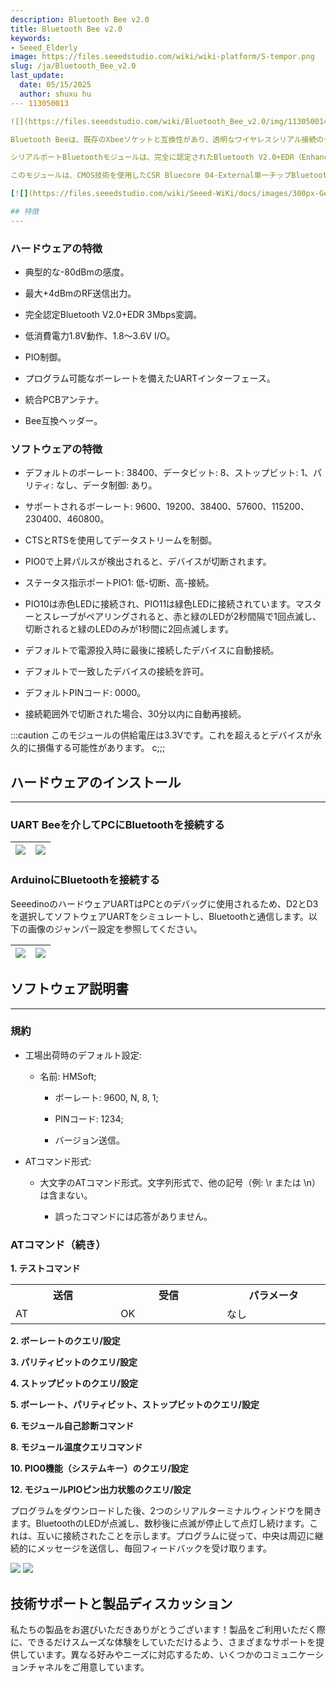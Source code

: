 ```yaml
---
description: Bluetooth Bee v2.0
title: Bluetooth Bee v2.0
keywords:
- Seeed_Elderly
image: https://files.seeedstudio.com/wiki/wiki-platform/S-tempor.png
slug: /ja/Bluetooth_Bee_v2.0
last_update:
  date: 05/15/2025
  author: shuxu hu
--- 113050013

![](https://files.seeedstudio.com/wiki/Bluetooth_Bee_v2.0/img/113050014%201_02.jpg)

Bluetooth Beeは、既存のXbeeソケットと互換性があり、透明なワイヤレスシリアル接続のセットアップを目的とした、使いやすいBluetooth SPPモジュールです。

シリアルポートBluetoothモジュールは、完全に認定されたBluetooth V2.0+EDR（Enhanced Data Rate）3Mbps変調を備え、完全な2.4GHz無線トランシーバーとベースバンドを提供します。

このモジュールは、CMOS技術を使用したCSR Bluecore 04-External単一チップBluetoothシステムを採用しており、AFH（Adaptive Frequency Hopping Feature）を備えています。また、フットプリントが最小で、わずか12.7mm x 27mmという小型設計です。これにより、全体的な設計/開発サイクルを簡素化できることを期待しています。

[![](https://files.seeedstudio.com/wiki/Seeed-WiKi/docs/images/300px-Get_One_Now_Banner-ragular.png)](https://www.seeedstudio.com/Bluetooth-Bee-v2.0-p-2373.html)

## 特徴
---
```



### ハードウェアの特徴

* 典型的な-80dBmの感度。

* 最大+4dBmのRF送信出力。

* 完全認定Bluetooth V2.0+EDR 3Mbps変調。

* 低消費電力1.8V動作、1.8〜3.6V I/O。

* PIO制御。

* プログラム可能なボーレートを備えたUARTインターフェース。

* 統合PCBアンテナ。

* Bee互換ヘッダー。

### ソフトウェアの特徴

* デフォルトのボーレート: 38400、データビット: 8、ストップビット: 1、パリティ: なし、データ制御: あり。

* サポートされるボーレート: 9600、19200、38400、57600、115200、230400、460800。

* CTSとRTSを使用してデータストリームを制御。

* PIO0で上昇パルスが検出されると、デバイスが切断されます。

* ステータス指示ポートPIO1: 低-切断、高-接続。

* PIO10は赤色LEDに接続され、PIO11は緑色LEDに接続されています。マスターとスレーブがペアリングされると、赤と緑のLEDが2秒間隔で1回点滅し、切断されると緑のLEDのみが1秒間に2回点滅します。

* デフォルトで電源投入時に最後に接続したデバイスに自動接続。

* デフォルトで一致したデバイスの接続を許可。

* デフォルトPINコード: 0000。

* 接続範囲外で切断された場合、30分以内に自動再接続。

:::caution
    このモジュールの供給電圧は3.3Vです。これを超えるとデバイスが永久的に損傷する可能性があります。
c;;;
## ハードウェアのインストール
---
### UART Beeを介してPCにBluetoothを接続する

<!-- Bluetoothは標準のXBeeソケットを提供します。ここでは、[UartSBee V5](/ja/UartSBee_v5)を使用してBluetoothとPCを接続し、スライダーで供給電圧を3.3Vに設定してください。 -->

|![](https://files.seeedstudio.com/wiki/Bluetooth_Bee_v2.0/img/Bluetooth_Bee_v2.0_ConnectToPC.jpg)|![](https://files.seeedstudio.com/wiki/Bluetooth_Bee_v2.0/img/Bluetooth_Bee_v2.0_ConnectToPCSet.jpg)
|---|---|
### ArduinoにBluetoothを接続する

<!-- ここでは、[XBee Shield](/ja/XBee_Shield_V2.0)をBluetoothと[Seeeduino Lotus](/ja/Seeeduino_Lotus)の間のブリッジとして使用します。 -->

SeeedinoのハードウェアUARTはPCとのデバッグに使用されるため、D2とD3を選択してソフトウェアUARTをシミュレートし、Bluetoothと通信します。以下の画像のジャンパー設定を参照してください。

|![](https://files.seeedstudio.com/wiki/Bluetooth_Bee_v2.0/img/Bluetooth_Bee_v2.0_ConnectToArduino.jpg)|![](https://files.seeedstudio.com/wiki/Bluetooth_Bee_v2.0/img/Bluetooth_Bee_v2.0_ConnectToArduinoSet.jpg)
|---|---|

## ソフトウェア説明書
---
### 規約

* 工場出荷時のデフォルト設定:

    * 名前: HMSoft;

        * ボーレート: 9600, N, 8, 1;

        * PINコード: 1234;

        * バージョン送信。

* ATコマンド形式:
    * 大文字のATコマンド形式。文字列形式で、他の記号（例: \r または \n）は含まない。

        * 誤ったコマンドには応答がありません。

### ATコマンド（続き）

**1. テストコマンド**

<table >
<tr>
<th>送信</th>
<th>受信</th>
<th>パラメータ</th>
</tr>
<tr>
<td width="300">AT</td>
<td width="300">OK</td>
<td width="300">なし</td>
</tr></table>

**2. ボーレートのクエリ/設定**

<!-- <table >
<tr>
<th>送信</th>
<th>受信</th>
<th>パラメータ</th></tr>
<tr>
<td width="300">AT+BAUD?</td>
<td width="300">OK+Set:[para1]</td>
<td rowspan="2" width="300">Para1: ボーレート番号

<dl>1---------1200

<dl>2---------2400

<dl>3---------4800

<dl>4---------9600

<dl>5---------19200

<dl>6---------38400

<dl>7---------57600

<dl>8---------115200

<dl>9---------230400

<dl>A---------460800

<dl>B---------921600

<dl>C---------1382400

<dl>デフォルト: 4(9600)</td></tr>

<tr>
<td width="300">AT+BAUD[para1]</td>
<td width="300">OK+Set:[para1]</td></tr></table> -->

**3. パリティビットのクエリ/設定**

<!-- <table >
<tr>
<th>送信</th>
<th>受信</th>
<th>パラメータ</th></tr>
<tr>
<td width="300">クエリ: AT+CHK?</td>
<td width="300">OK+CHK:[para1]</td>
<td rowspan="2" width="300">Para1: 0,1,2

<dl>0:なし

<dl>1:奇数

<dl>2:偶数

<dl>デフォルト: 0 (なし)</td></tr>
<tr>
<td width="300">設定: AT+CHK[para1]</td>
<td width="300">OK+Set:[para1]</td></tr></table> -->

**4. ストップビットのクエリ/設定**

<!-- <table >
<tr>
<th>送信</th>
<th>受信</th>
<th>パラメータ</th></tr>
<tr>
<td width="300">AT+STOP?</td>
<td width="300">OK+STOP:[para1]</td>
<td rowspan="2" width="300">Para1:1, 2

<dl>1: 1ストップビット

<dl>2: 2ストップビット

<dl>デフォルト: 1 (1ストップビット)</td></tr>
<tr>
<td width="300">AT+STOP[para1]</td>
<td width="300">OK+Set:[para1]</td></tr></table> -->

**5. ボーレート、パリティビット、ストップビットのクエリ/設定**

<!-- <table >
<tr>
<th>送信</th>
<th>受信</th>
<th>パラメータ</th></tr>
<tr>
<td width="300">AT+UART?</td>
<td width="300">OK+UART:[para1],[para2],[para3]</td>
<td rowspan="2" width="300">Para1: ボーレート

<dl>値: 1~C

<dl>デフォルト: 4(9600)

<dl>Para2: パリティビット

<dl>値: 0,1,2

<dl>デフォルト: 0 (なし)

<dl>Para3: ストップビット

<dl>値: 1, 2

<dl>デフォルト: 1(1ビット)</td></tr>
<tr>
<td width="300">AT+UART[para1][para2][para3]</td>
<td width="300">OK+Set:[para1] [para2] [para3]</td></tr></table> -->

**6. モジュール自己診断コマンド**

<!-- <table >
<tr>
<th>送信</th>
<th>受信</th>
<th>パラメータ</th></tr>
<tr>
<td width="300">AT+SECH?</td>
<td width="300">OK+SECH:OKAY または

OK+SECH:FAIL</td>
<td width="300">なし</td></tr></table>

**7. モジュールアプリケーションセクタ診断コマンド**

<table >
<tr>
<th>送信</th>
<th>受信</th>
<th>パラメータ</th></tr>
<tr>
<td width="300">AT+APCH?</td>
<td width="300">OK+APCH:OKAY または

OK+APCH:FAIL</td>
<td width="300">なし</td></tr></table> -->

**8. モジュール温度クエリコマンド**

<!-- <table >
<tr>
<th>送信</th>
<th>受信</th>
<th>パラメータ</th></tr>
<tr>
<td width="300">AT+TEMP?</td>
<td width="300">OK+TEMP:[temp value]</td>
<td width="300">なし</td></tr></table>

**9. モジュールの検出可能状態のクエリ/設定**

<table >
<tr>
<th>送信</th>
<th>受信</th>
<th>パラメータ</th></tr>
<tr>
<td width="300">AT+DISC?</td>
<td width="300">OK+DISC:[para1]</td>
<td rowspan="2" width="300">Para1: 0,1,2

<dl>0: 検出可能かつ接続可能

<dl>1: 検出可能のみ、接続不可

<dl>2: 接続可能のみ

<dl>デフォルト: 0</td></tr>
<tr>
<td width="300">AT+DISC [para1]</td>
<td width="300">OK+Set:[para1]</td></tr></table> -->

**10. PIO0機能（システムキー）のクエリ/設定**

<!-- <table >
<tr>
<th>送信</th>
<th>受信</th>
<th>パラメータ</th></tr>
<tr>
<td width="300">AT+KEY?</td>
<td width="300">OK+KEY:[para1]</td>
<td rowspan="2" width="300">Para1: 0, 1

<dl>0: 現在の状態をキャンセル。

<dl>1: 現在の状態をキャンセルし、工場出荷時設定に戻す。

<dl>デフォルト: 0</td></tr>
<tr>
<td width="300">AT+ KEY[para1]</td>
<td width="300">OK+Set:[para1]</td></tr></table>

**11. PIO1出力状態（システムLED）のクエリ/設定**

<table >
<tr>
<th>送信</th>
<th>受信</th>
<th>パラメータ</th></tr>
<tr>
<td width="300">AT+LED?</td>
<td width="300">OK+LED:[para1]</td>
<td rowspan="2" width="300">Para1: 0, 1

<dl>0: 未接続時は500ms高、500ms低、接続時は高出力。

<dl>1: 未接続時は低出力、接続時は高出力。

<dl>デフォルト: 0</td></tr>
<tr>
<td width="300">AT+ LED [para1]</td>
<td width="300">OK+Set:[para1]</td></tr></table> -->

**12. モジュールPIOピン出力状態のクエリ/設定**

<!-- <table >
<tr>
<th>送信</th>
<th>受信</th>
<th>パラメータ</th></tr>
<tr>
<td width="300">AT+PIO?</td>
<td width="300">OK+PIO:[para1]</td>
<td rowspan="2" width="300">Para1: 長さ10、各ビット値は1または0。

<dl>0: 低出力; 1: 高出力

<dl>デフォルト: 0000000000</td></tr>
<tr>
<td width="300">AT+PIO[para1]</td>
<td width="300">OK+Set:[para1]</td></tr></table>

**13. PIOピンの高低出力のクエリ/設定**

<table >
<tr>
<th>送信</th>
<th>受信</th>
<th>パラメータ</th></tr>
<tr>
<td width="300">AT+PIO[para1]?</td>
<td width="300">OK+PIO:[para1][para2]</td>
<td rowspan="2" width="300">Para1: 2~B Para2: 0, 1

<dl>Para1はクエリ/設定したいPIOピンを指定します。値:2,3,4,5,6,7,8,9,A,B。

<dl>Para2はクエリまたは設定値を指定します。0は低、1は高。</td></tr>
<tr>
<td width="300">AT+PIO[para1][para2]</td>
<td width="300">OK+Set:[para1][para2]</td></tr></table>

**14. モジュール名のクエリ/設定**

<table >
<tr>
<th>送信</th>
<th>受信</th>
<th>パラメータ</th></tr>
<tr>
<td width="300">AT+NAME?</td>
<td width="300">OK+NAME[para1]</td>
<td rowspan="2" width="300">Para1: モジュール名、最大長は12。

デフォルト: HMSoft</td></tr>
<tr>
<td width="300">AT+NAME[para1]</td>
<td width="300">OK+Set[para1]</td></tr></table>

**15. すべての設定値を工場出荷時設定に戻す**

<table >
<tr>
<th>送信</th>
<th>受信</th>
<th>パラメータ</th></tr>
<tr>
<td width="300">AT+DEFAULT</td>
<td width="300">OK+DEFAULT</td>
<td rowspan="2" width="300">なし</td></tr></table>

**16. モジュールを再起動する**

<table >
<tr>
<th>送信</th>
<th>受信</th>
<th>パラメータ</th></tr>
<tr>
<td width="300">AT+RESTART</td>
<td width="300">OK+RESTART</td>
<td rowspan="2" width="300">なし</td></tr></table>

**17. マスターおよびスレーブロールのクエリ/設定**

<table>
<tr>
<th>送信</th>
<th>受信</th>
<th>パラメータ</th></tr>
<tr>
<td width="300">AT+ROLE?</td>
<td width="300">OK+ROLE:[para1]</td>
<td rowspan="2" width="300">Para1: M, S

<dl>M: マスター

<dl>S: スレーブ

<dl>デフォルト: S</td></tr>
<tr>
<td width="300">AT+ROLE[para1]</td>
<td width="300">OK+Set:[para1]</td></tr></table>

**18. ピンコードのクエリ/設定**

<table>
<tr>
<th>送信</th>
<th>受信</th>
<th>パラメータ</th></tr>
<tr>
<td width="300">AT+PIN?</td>
<td width="300">OK+PIN:[para1]</td>
<td rowspan="2" width="300">Para1はピンコードで、最大長は12文字、A~Z、a~z、0~9を許可

デフォルト: 1234</td></tr>
<tr>
<td width="300">AT+PIN[para1]</td>
<td width="300">OK+Set:[para1]</td></tr></table>

**19. 接続されたデバイスアドレスのクリア**

<table>
<tr>
<th>送信</th>
<th>受信</th>
<th>パラメータ</th></tr>
<tr>
<td width="300">AT+CLEAR</td>
<td width="300">OK+CLEAR</td>
<td rowspan="2" width="300">なし</td></tr></table>

**20. スレーブデバイスのスキャン**

<table>
<tr>
<th>送信</th>
<th>受信</th>
<th>パラメータ</th></tr>
<tr>
<td width="300">AT+SCAN?</td>
<td width="300">OK+SCANS

OK+SCAN[MAC]

……………

OK+SCANE</td>
<td rowspan="2" width="300">なし</td></tr></table>

**21. スレーブデバイスのMACアドレスに接続**

<table>
<tr>
<th>送信</th>
<th>受信</th>
<th>パラメータ</th></tr>
<tr>
<td width="300">AT+LNK[para1]</td>
<td width="300">OK+CONNS(接続開始)

<dl>OK+CONN(接続成功)

<dl>OK+CONNF(接続失敗)</td>
<td rowspan="2" width="300">Para1はMACアドレス文字列です。</td></tr></table>

**22. ソフトウェアバージョンのクエリ**

<table>
<tr>
<th>送信</th>
<th>受信</th>
<th>パラメータ</th></tr>
<tr>
<td width="300">AT+VERSION

AT+VERSION?</td>
<td width="300">バージョン情報</td>
<td rowspan="2" width="300">なし</td></tr></table>

**23. システムヘルプ情報**

<table>
<tr>
<th>送信</th>
<th>受信</th>
<th>パラメータ</th></tr>
<tr>
<td width="300">AT+HELP?</td>
<td width="300">ヘルプ情報</td>
<td rowspan="2" width="300">なし</td></tr></table>

**24. 最後に接続されたデバイスアドレスのクエリ**

<table>
<tr>
<th>送信</th>
<th>受信</th>
<th>パラメータ</th></tr>
<tr>
<td width="300">AT+RADD?</td>
<td width="300">OK+ADDR:MACアドレス</td>
<td rowspan="2" width="300">なし</td></tr></table>

**25. モジュールアドレスのクエリ**

<table>
<tr>
<th>送信</th>
<th>受信</th>
<th>パラメータ</th></tr>
<tr>
<td width="300">AT+LADD?

<dl>AT+ADDR?</td>
<td width="300">OK+LADD:MACアドレス</td>
<td rowspan="2" width="300">なし</td></tr></table>

**26. モジュール動作タイプのクエリ/設定**

<table>
<tr>
<th>送信</th>
<th>受信</th>
<th>パラメータ</th></tr>
<tr>
<td width="300">AT+IMME?</td>
<td width="300">OOK+IMME:[para1]</td>
<td rowspan="2" width="300">Para1: 0, 1

<dl>0: モジュールが電源オン時、ATコマンドにのみ応答し、AT+WORKを受信するまで何もしない。

<dl>1: 電源オン時に即座に動作

<dl>デフォルト: 1</td></tr>
<tr>
<td width="300">AT+IMME[para1]</td>
<td width="300">OK+Set:[para1]</td></tr></table>

**27. 即座に動作**

<table>
<tr>
<th>送信</th>
<th>受信</th>
<th>パラメータ</th></tr>
<tr>
<td width="300">AT+WORK</td>
<td width="300">OK+WORK</td>
<td rowspan="2" width="300">なし</td></tr></table>

**28. モジュールがリモートデバイスに接続するタイムアウト値のクエリ/設定**

<table>
<tr>
<th>送信</th>
<th>受信</th>
<th>パラメータ</th></tr>
<tr>
<td width="300">AT+TCON?</td>
<td width="300">OK+TCON:[para1]</td>
<td rowspan="2" width="300">Para1はタイムアウト値です。時間が切れるとモジュールはこのアドレスに接続しなくなり、検索モードに入ります。

<dl>Para1許容値: 0000~9999 単位は秒。

<dl>デフォルト: 0000 永続的に接続</td></tr>
<tr>
<td width="300">AT+TCON[para1]</td>
<td width="300">OK+Set:[para1]</td></tr></table>

**27. 即座に動作**

<table>
<tr>
<th>送信</th>
<th>受信</th>
<th>パラメータ</th></tr>
<tr>
<td width="300">AT+WORK</td>
<td width="300">OK+WORK</td>
<td rowspan="2" width="300">なし</td></tr></table>

**29. モジュール動作モードのクエリ/設定**

<table>
<tr>
<th>送信</th>
<th>受信</th>
<th>パラメータ</th></tr>
<tr>
<td width="300">AT+TYPE?</td>
<td width="300">OK+TYPE:[para1]</td>
<td rowspan="2" width="300">Para1: 0~2

<dl>0: 伝送モード

<dl>1: リモートコントロールモード

<dl>2: PIO収集モード
デフォルト: 0</td></tr>
<tr>
<td width="300">AT+TYPE[para1]</td>
<td width="300">OK+Set:[para1]</td></tr></table>

**30. PIO状態文字列の遅延時間(単位ms)のクエリ/設定**

<table>
<tr>
<th>送信</th>
<th>受信</th>
<th>パラメータ</th></tr>
<tr>
<td width="300">AT+TPIO?</td>
<td width="300">OK+TPIO:[para1]</td>
<td rowspan="2" width="300">Para1値は0000から9999msの間です。値が0より大きい場合、PIO状態が変更されると、モジュールはこの値の遅延後にリモートデバイスにPIO状態文字列を送信します。

<dl>デフォルト: 0 一度だけ送信</td></tr>
<tr>
<td width="300">AT+TPIO[para1]</td>
<td width="300">OK+Set:[para1]</td></tr></table>

**31. リモートコントロールモードを伝送モードに切り替え(今回のみ)**

<table>
<tr>
<th>送信</th>
<th>受信</th>
<th>パラメータ</th></tr>
<tr>
<td width="300">AT+START</td>
<td width="300">OK+START</td>
<td rowspan="2" width="300">なし</td></tr></table>

**32. バッファ保存パラメータのクエリ/設定**

<table>
<tr>
<th>送信</th>
<th>受信</th>
<th>パラメータ</th></tr>
<tr>
<td width="300">AT+BUFF?</td>
<td width="300">OK+BUFF:[para1]</td>
<td width="300">なし</td></tr>
<tr>
<td width="300">AT+BUFF[para1]</td>
<td width="300">OK+Set:[para1]</td>
<td width="300">Para1: 0~1

<dl>0: 保存しない

<dl>1: 保存する

<dl>デフォルト: 0</td></tr></table>

**33. 検索フィルターのクエリ/設定**

<table>
<tr>
<th>送信</th>
<th>受信</th>
<th>パラメータ</th></tr>
<tr>
<td width="300">AT+FILT?</td>
<td width="300">OK+FILT:[para1]</td>
<td rowspan="2" width="300">Para1: 許容タイプ

<dl>値: 0~C

<dl>デフォルト: C (すべて)</td></tr>
<tr>
<td width="300">AT+FILT[para1]</td>
<td width="300">OK+Set:[para1]</td></tr></table>

**34. モジュール通知のクエリ/設定**

<table>
<tr>
<th>送信</th>
<th>受信</th>
<th>パラメータ</th></tr>
<tr>
<td width="300">AT+NOTI?</td>
<td width="300">OK+NOTI:[para1]</td>
<td width="300">なし</td></tr>
<tr>
<td width="300">AT+NOTI[para1]</td>
<td width="300">OK+Set:[para1]</td>
<td width="300">Para1値は0, 1。

<dl>0: 通知しない(デフォルト)

<dl>1: 接続または切断時に通知する</td></tr></table></td></tr></table>

**35. モジュールのデバイスクラスのクエリ/設定**

<table>
<tr>
<th>送信</th>
<th>受信</th>
<th>パラメータ</th>
</tr>
<tr>
<td width="300">AT+COD?</td>
<td width="300">OK+COD:[para1]</td>
<td width="300">なし</td>
</tr>
<tr>
<td width="300">AT+COD[para1]</td>
<td width="300">OK+Set:[para1]</td>
<td width="300">Para1はCOD値です。

<dl>値: 0000~0xFFFF

<dl>デフォルト: 0x1F00 (不明なデバイス)</td>
</tr>
</table>

## プログラミング

### Windowsでシリアルポートを使用してBluetoothモジュールを設定する

このセクションでは、PCを使用してBluetoothを設定する方法を示します。基本的な設定方法を学ぶことができます。

「ハードウェアインストール」セクションを参照してハードウェア接続を設定します。モジュールの青色LEDが点滅している場合、接続が設定されていないことを示します。

シリアルターミナルを開き、ボーレート: 9600、データビット: 8、ストップビット: 1、フロー制御なしに設定します。シリアルターミナルを使用してBluetoothに「AT」を送信すると、すべてが正常であれば「OK」が返されます。Bluetoothは接続が設定されていない場合にのみATコマンドに応答し、接続が設定されている場合はすべてのコマンドが文字列として認識されて送信されます。LEDインジケータを通じて状態を区別できます。

![](https://files.seeedstudio.com/wiki/Bluetooth_Bee_v2.0/img/HM-01-AT.png)

次に、いくつかの便利な設定を送信できます。以下はコマンドと応答のサンプルです。

1. シリアル接続をテストする: 「AT」を送信すると、「OK」が返されます。

2. ファームウェアバージョンを取得する: 「AT+VERSION?」を送信すると、「OK+VERSION:HMSoft V621」が返されます。

3. 工場出荷時設定に戻す: 「AT+DEFAULT」を送信すると、「OK+DEFAULT」が返されます。

4. モジュールを再起動する: 「AT+RESTART」を送信すると、「OK+RESTART」が返されます。

5. シリアルポートのボーレートをリセットする: 「AT+BAUD4」を送信すると、「OK+Set:9600」が返されます。

6. 認証を有効にする: 「AT+AUTH1」を送信すると、「OK+SetAuth:1」が返されます。

7. モジュールアドレスをクエリする: 「AT+LADD?」を送信すると、「OK+LADD:000EEACF1A57」が返されます。

8. 最後に接続されたデバイスのアドレスをクエリする: 「AT+RADD?」を送信すると、「OK+RADD:000000000000」が返されます。

9. モジュール名を設定する: 「AT+NAMEHM-01」を送信すると、「OK+Set:HM-01」が返されます。

10. PINコードを設定する: 「AT+PIN8888」を送信すると、「OK+SetPin:8888」が返されます。

11. 接続情報の通知を有効にする: 「AT+NOTI1」を送信すると、「OK+Set:1」が返されます。

12. マスターモードに設定する: 「AT+ROLEM」を送信すると、「OK+Set:M」が返されます。

またはスレーブモードに設定する: 「AT+ROLES」を送信すると、「OK+Set:S」が返されます。

PCに接続された2つのBluetoothを使用し、1つを中央（Central）として設定し、もう1つを周辺（Peripheral）として設定します。数秒後、互いを見つけてLEDの点滅が停止し、接続されます！

### Androidとの通信

このBluetoothモジュールはBluetooth仕様V2.1+EDR、V2.0+EDR、V2.1、V2.0に対応しており、これらのプロトコルのいずれかを持つデバイスと通信できます。Android携帯電話を使用して、Bluetoothモジュールとのやり取り方法を示します。

モジュールに電源を供給し、スレーブモードに設定します（「AT+ROLES」をモジュールに送信）。Android携帯電話で「Bluetooth SPP pro」というアプリを検索してインストールします。アプリを起動すると、すべてのBluetoothデバイスが自動的にスキャンされます。「HMSoft」を選択して「Connect」ボタンをタッチし、その後「Byte stream mode」を選択します。これでPCにデータを送信できます。携帯電話のテキストフィールドにいくつかの単語を書き込み、送信ボタンを押します。また、PCはシリアルターミナルを使用して携帯電話にデータを転送できます。

|![](https://files.seeedstudio.com/wiki/Bluetooth_Bee_v2.0/img/HM-01-Screenshot_2015-01-09-14-37-42.png)|![](https://files.seeedstudio.com/wiki/Bluetooth_Bee_v2.0/img/HM-01-Screenshot_2015-01-09-14-38-43.png)
|---|---|
|![](https://files.seeedstudio.com/wiki/Bluetooth_Bee_v2.0/img/HM-01-Screenshot_2015-01-09-14-38-48.png)|![](https://files.seeedstudio.com/wiki/Bluetooth_Bee_v2.0/img/HM-01-Screenshot_2015-01-09-14-39-52.png)|

![](https://files.seeedstudio.com/wiki/Bluetooth_Bee_v2.0/img/HM-01-Dialog_with_Android.png)

### 2つのArduino間のデータ送信

コードを書く準備はできましたか？練習の後に何かを実行する時が来ました。BluetoothのペアとArduinoまたはそれを制御する他のプラットフォームを準備します。ここでは2つのArduino Unoを使用します。「ハードウェアインストール」セクションで説明されているように接続を設定します。

中央（Central）と周辺（Peripheral）のプログラムは同じコードを使用しますが、プログラムの冒頭でのマイクロ定義が異なります。Bluetoothを中央モードに割り当てるには、テキストを「#define MASTER 1」に変更するだけです。周辺モードに割り当てる場合は「#define MASTER 0」に変更します。

初期化プログラムのフローは以下のフローチャートを参照してください。まず、Bluetoothの事前設定されたボーレートを区別する必要があります。その後、工場出荷時設定に戻すコマンドを送信し、ボーレートを115200から9600に変更します。これは、ソフトウェアシリアルが高ボーレートでは正常に動作しないためです。その後、リセットコマンドを使用してBluetoothに他のパラメータを設定します。

![](https://files.seeedstudio.com/wiki/Bluetooth_Bee_v2.0/img/HM-01-Init-flowchat.png)

初期化後、中央（Central）と周辺（Peripheral）は異なる動作をします。中央は一定間隔で周辺にメッセージを送信し、周辺から受信した内容を出力します。一方、周辺は中央に応答するだけです。

<!-- [こちら](https://github.com/Seeed-Studio/HM-13_SW)をクリックしてテストコードをダウンロードし、HM-13_SW.inoをArduino IDEで開き、コンパイルしてArduino Unoにダウンロードしてください。プログラムの冒頭でマクロを変更してBluetoothを異なる役割に設定することを忘れないでください。Arduinoの使い方に関する問題がある場合は、[こちら](/ja/Getting_Started_with_Seeeduino)をクリックしてヘルプを参照してください。 -->

プログラムをダウンロードした後、2つのシリアルターミナルウィンドウを開きます。BluetoothのLEDが点滅し、数秒後に点滅が停止して点灯し続けます。これは、互いに接続されたことを示します。プログラムに従って、中央は周辺に継続的にメッセージを送信し、毎回フィードバックを受け取ります。

![](https://files.seeedstudio.com/wiki/Bluetooth_Bee_v2.0/img/HM-01-Debug_Output_Master.png)
![](https://files.seeedstudio.com/wiki/Bluetooth_Bee_v2.0/img/HM-01-Debug_Output_Slave.png)

## 技術サポートと製品ディスカッション

私たちの製品をお選びいただきありがとうございます！製品をご利用いただく際に、できるだけスムーズな体験をしていただけるよう、さまざまなサポートを提供しています。異なる好みやニーズに対応するため、いくつかのコミュニケーションチャネルをご用意しています。

<div class="button_tech_support_container">
<a href="https://forum.seeedstudio.com/" class="button_forum"></a> 
<a href="https://www.seeedstudio.com/contacts" class="button_email"></a>
</div>

<div class="button_tech_support_container">
<a href="https://discord.gg/eWkprNDMU7" class="button_discord"></a> 
<a href="https://github.com/Seeed-Studio/wiki-documents/discussions/69" class="button_discussion"></a>
</div>